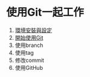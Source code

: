 # 使用Git一起工作

1. [環境安裝與設定](./環境安裝與設定)
2. [開始使用Git](./開始使用Git)
3. 使用branch
4. 使用tag
5. 修改commit
6. 使用GitHub
